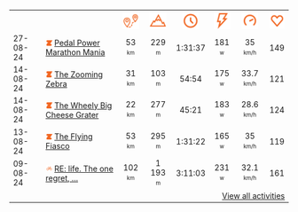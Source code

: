 <table>
    <tr>
        <th></th>
        <th></th>
        <th align="center"><img src="https://raw.githubusercontent.com/robiningelbrecht/strava-activities/master/public/distance.svg" width="30" alt="distance" title="distance"/></th>
        <th align="center"><img src="https://raw.githubusercontent.com/robiningelbrecht/strava-activities/master/public/elevation.svg" width="30" alt="elevation" title="elevation"/></th>
        <th align="center"><img src="https://raw.githubusercontent.com/robiningelbrecht/strava-activities/master/public/time.svg" width="30" alt="time" title="time"/></th>
        <th align="center"><img src="https://raw.githubusercontent.com/robiningelbrecht/strava-activities/master/public/average-watt.svg" width="30" alt="average watts" title="average watts"/></th>
        <th align="center"><img src="https://raw.githubusercontent.com/robiningelbrecht/strava-activities/master/public/average-speed.svg" width="30" alt="average speed" title="average speed"/></th>
        <th align="center"><img src="https://raw.githubusercontent.com/robiningelbrecht/strava-activities/master/public/heart-rate.svg" width="30" alt="average heart rate" title="average heart rate"/></th>
    </tr>
            <tr>
            <td>27-08-24</td>
            <td>
                                <img src="https://raw.githubusercontent.com/robiningelbrecht/strava-activities/master/public/activity-virtual-ride-zwift.svg" width="12" alt="Pedal Power Marathon Mania" title="Pedal Power Marathon Mania"/>
<a href="https://www.strava.com/activities/12256913817" title="Kcal: 952 | Gear: None ">Pedal Power Marathon Mania</a>
            </td>
            <td align="center">53 <sup><sub>km</sub></sup></td>
            <td align="center">229 <sup><sub>m</sub></sup></td>
            <td align="center">1:31:37</td>
            <td align="center">181 <sup><sub>w</sub></sup></td>
            <td align="center">35 <sup><sub>km/h</sub></sup></td>
            <td align="center">149</td>
        </tr>
            <tr>
            <td>14-08-24</td>
            <td>
                                <img src="https://raw.githubusercontent.com/robiningelbrecht/strava-activities/master/public/activity-virtual-ride-zwift.svg" width="12" alt="The Zooming Zebra" title="The Zooming Zebra"/>
<a href="https://www.strava.com/activities/12146964851" title="Kcal: 552 | Gear: None ">The Zooming Zebra</a>
            </td>
            <td align="center">31 <sup><sub>km</sub></sup></td>
            <td align="center">103 <sup><sub>m</sub></sup></td>
            <td align="center">54:54</td>
            <td align="center">175 <sup><sub>w</sub></sup></td>
            <td align="center">33.7 <sup><sub>km/h</sub></sup></td>
            <td align="center">121</td>
        </tr>
            <tr>
            <td>14-08-24</td>
            <td>
                                <img src="https://raw.githubusercontent.com/robiningelbrecht/strava-activities/master/public/activity-virtual-ride-zwift.svg" width="12" alt="The Wheely Big Cheese Grater" title="The Wheely Big Cheese Grater"/>
<a href="https://www.strava.com/activities/12146505193" title="Kcal: 474 | Gear: None ">The Wheely Big Cheese Grater</a>
            </td>
            <td align="center">22 <sup><sub>km</sub></sup></td>
            <td align="center">277 <sup><sub>m</sub></sup></td>
            <td align="center">45:21</td>
            <td align="center">183 <sup><sub>w</sub></sup></td>
            <td align="center">28.6 <sup><sub>km/h</sub></sup></td>
            <td align="center">124</td>
        </tr>
            <tr>
            <td>13-08-24</td>
            <td>
                                <img src="https://raw.githubusercontent.com/robiningelbrecht/strava-activities/master/public/activity-virtual-ride-zwift.svg" width="12" alt="The Flying Fiasco" title="The Flying Fiasco"/>
<a href="https://www.strava.com/activities/12137909311" title="Kcal: 866 | Gear: None ">The Flying Fiasco</a>
            </td>
            <td align="center">53 <sup><sub>km</sub></sup></td>
            <td align="center">295 <sup><sub>m</sub></sup></td>
            <td align="center">1:31:22</td>
            <td align="center">165 <sup><sub>w</sub></sup></td>
            <td align="center">35 <sup><sub>km/h</sub></sup></td>
            <td align="center">119</td>
        </tr>
            <tr>
            <td>09-08-24</td>
            <td>
                <img src="https://raw.githubusercontent.com/robiningelbrecht/strava-activities/master/public/activity-ride.svg" width="12" alt="RE: life. The one regret, is thinking there was always more time." title="RE: life. The one regret, is thinking there was always more time."/>
<a href="https://www.strava.com/activities/12103710089" title="Kcal: 2919 | Gear: None ">RE: life. The one regret, ...</a>
            </td>
            <td align="center">102 <sup><sub>km</sub></sup></td>
            <td align="center">1 193 <sup><sub>m</sub></sup></td>
            <td align="center">3:11:03</td>
            <td align="center">231 <sup><sub>w</sub></sup></td>
            <td align="center">32.1 <sup><sub>km/h</sub></sup></td>
            <td align="center">161</td>
        </tr>
                <tr>
            <td colspan="8" align="right"><a href="https://github.com/robiningelbrecht/strava-activities#activities">View all activities</a></td>
        </tr>
    </table>
